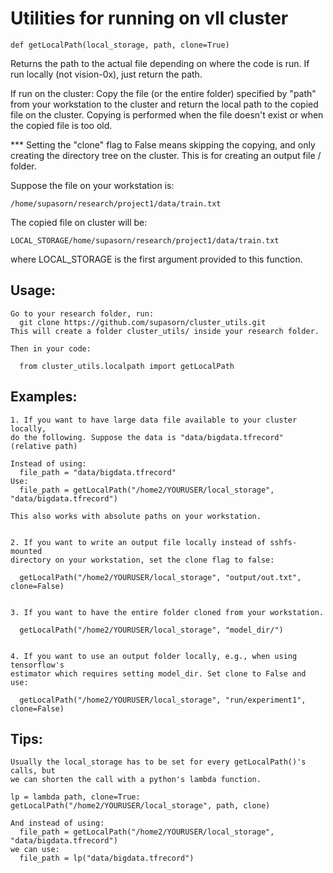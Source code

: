 # Utilities for running on vll cluster

    def getLocalPath(local_storage, path, clone=True)
 
Returns the path to the actual file depending on where the code is run.
  If run locally (not vision-0x), just return the path.

  If run on the cluster:
    Copy the file (or the entire folder) specified by "path" from your
    workstation to the cluster and return the local path to the copied
    file on the cluster. Copying is performed when the file doesn't
    exist or when the copied file is too old.

  *** Setting the "clone" flag to False means skipping the copying,
  and only creating the directory tree on the cluster. This is for creating
  an output file / folder.

  Suppose the file on your workstation is:
  
    /home/supasorn/research/project1/data/train.txt
    
  The copied file on cluster will be:
  
    LOCAL_STORAGE/home/supasorn/research/project1/data/train.txt
    
  where LOCAL_STORAGE is the first argument provided to this function.


  ## Usage:
    Go to your research folder, run:
      git clone https://github.com/supasorn/cluster_utils.git
    This will create a folder cluster_utils/ inside your research folder.

    Then in your code:

      from cluster_utils.localpath import getLocalPath


  ## Examples:
    1. If you want to have large data file available to your cluster locally,
    do the following. Suppose the data is "data/bigdata.tfrecord"
    (relative path)

    Instead of using:
      file_path = "data/bigdata.tfrecord"
    Use:
      file_path = getLocalPath("/home2/YOURUSER/local_storage", "data/bigdata.tfrecord")

    This also works with absolute paths on your workstation.


    2. If you want to write an output file locally instead of sshfs-mounted
    directory on your workstation, set the clone flag to false:

      getLocalPath("/home2/YOURUSER/local_storage", "output/out.txt", clone=False)


    3. If you want to have the entire folder cloned from your workstation.

      getLocalPath("/home2/YOURUSER/local_storage", "model_dir/")


    4. If you want to use an output folder locally, e.g., when using tensorflow's
    estimator which requires setting model_dir. Set clone to False and use:

      getLocalPath("/home2/YOURUSER/local_storage", "run/experiment1", clone=False)


  ## Tips:
    Usually the local_storage has to be set for every getLocalPath()'s calls, but
    we can shorten the call with a python's lambda function.

    lp = lambda path, clone=True: getLocalPath("/home2/YOURUSER/local_storage", path, clone)

    And instead of using:
      file_path = getLocalPath("/home2/YOURUSER/local_storage", "data/bigdata.tfrecord")
    we can use:
      file_path = lp("data/bigdata.tfrecord")

